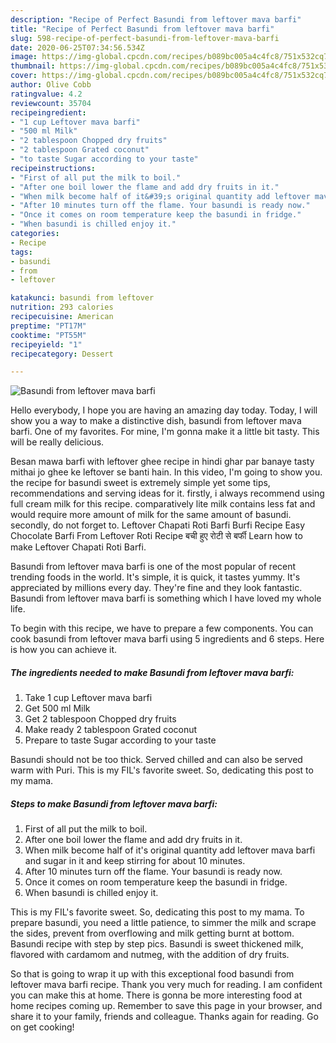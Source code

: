```yaml
---
description: "Recipe of Perfect Basundi from leftover mava barfi"
title: "Recipe of Perfect Basundi from leftover mava barfi"
slug: 598-recipe-of-perfect-basundi-from-leftover-mava-barfi
date: 2020-06-25T07:34:56.534Z
image: https://img-global.cpcdn.com/recipes/b089bc005a4c4fc8/751x532cq70/basundi-from-leftover-mava-barfi-recipe-main-photo.jpg
thumbnail: https://img-global.cpcdn.com/recipes/b089bc005a4c4fc8/751x532cq70/basundi-from-leftover-mava-barfi-recipe-main-photo.jpg
cover: https://img-global.cpcdn.com/recipes/b089bc005a4c4fc8/751x532cq70/basundi-from-leftover-mava-barfi-recipe-main-photo.jpg
author: Olive Cobb
ratingvalue: 4.2
reviewcount: 35704
recipeingredient:
- "1 cup Leftover mava barfi"
- "500 ml Milk"
- "2 tablespoon Chopped dry fruits"
- "2 tablespoon Grated coconut"
- "to taste Sugar according to your taste"
recipeinstructions:
- "First of all put the milk to boil."
- "After one boil lower the flame and add dry fruits in it."
- "When milk become half of it&#39;s original quantity add leftover mava barfi and sugar in it and keep stirring for about 10 minutes."
- "After 10 minutes turn off the flame. Your basundi is ready now."
- "Once it comes on room temperature keep the basundi in fridge."
- "When basundi is chilled enjoy it."
categories:
- Recipe
tags:
- basundi
- from
- leftover

katakunci: basundi from leftover 
nutrition: 293 calories
recipecuisine: American
preptime: "PT17M"
cooktime: "PT55M"
recipeyield: "1"
recipecategory: Dessert

---
```



![Basundi from leftover mava barfi](https://img-global.cpcdn.com/recipes/b089bc005a4c4fc8/751x532cq70/basundi-from-leftover-mava-barfi-recipe-main-photo.jpg)

Hello everybody, I hope you are having an amazing day today. Today, I will show you a way to make a distinctive dish, basundi from leftover mava barfi. One of my favorites. For mine, I'm gonna make it a little bit tasty. This will be really delicious.

Besan mawa barfi with leftover ghee recipe in hindi ghar par banaye tasty mithai jo ghee ke leftover se banti hain. In this video, I&#39;m going to show you. the recipe for basundi sweet is extremely simple yet some tips, recommendations and serving ideas for it. firstly, i always recommend using full cream milk for this recipe. comparatively lite milk contains less fat and would require more amount of milk for the same amount of basundi. secondly, do not forget to. Leftover Chapati Roti Barfi Burfi Recipe Easy Chocolate Barfi From Leftover Roti Recipe बची हुए रोटी से बर्फी Learn how to make Leftover Chapati Roti Barfi.

Basundi from leftover mava barfi is one of the most popular of recent trending foods in the world. It's simple, it is quick, it tastes yummy. It's appreciated by millions every day. They're fine and they look fantastic. Basundi from leftover mava barfi is something which I have loved my whole life.


To begin with this recipe, we have to prepare a few components. You can cook basundi from leftover mava barfi using 5 ingredients and 6 steps. Here is how you can achieve it.

<!--inarticleads1-->

##### The ingredients needed to make Basundi from leftover mava barfi:

1. Take 1 cup Leftover mava barfi
1. Get 500 ml Milk
1. Get 2 tablespoon Chopped dry fruits
1. Make ready 2 tablespoon Grated coconut
1. Prepare to taste Sugar according to your taste


Basundi should not be too thick. Served chilled and can also be served warm with Puri. This is my FIL&#39;s favorite sweet. So, dedicating this post to my mama. 

<!--inarticleads2-->

##### Steps to make Basundi from leftover mava barfi:

1. First of all put the milk to boil.
1. After one boil lower the flame and add dry fruits in it.
1. When milk become half of it&#39;s original quantity add leftover mava barfi and sugar in it and keep stirring for about 10 minutes.
1. After 10 minutes turn off the flame. Your basundi is ready now.
1. Once it comes on room temperature keep the basundi in fridge.
1. When basundi is chilled enjoy it.


This is my FIL&#39;s favorite sweet. So, dedicating this post to my mama. To prepare basundi, you need a little patience, to simmer the milk and scrape the sides, prevent from overflowing and milk getting burnt at bottom. Basundi recipe with step by step pics. Basundi is sweet thickened milk, flavored with cardamom and nutmeg, with the addition of dry fruits. 

So that is going to wrap it up with this exceptional food basundi from leftover mava barfi recipe. Thank you very much for reading. I am confident you can make this at home. There is gonna be more interesting food at home recipes coming up. Remember to save this page in your browser, and share it to your family, friends and colleague. Thanks again for reading. Go on get cooking!
